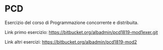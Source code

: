 # PCD
Esercizio del corso di Programmazione concorrente e distribuita. 

Link primo esercizio: https://bitbucket.org/albadmin/pcd1819-mod1exer.git

Link altri esercizi: https://bitbucket.org/albadmin/pcd1819-mod2 
